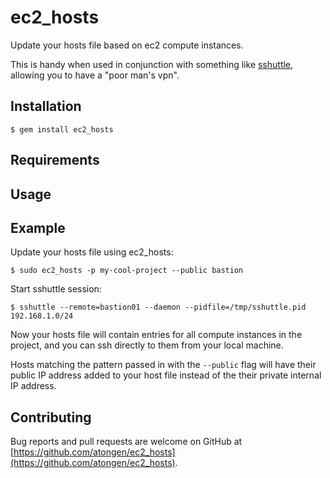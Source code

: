 # ec2_hosts

Update your hosts file based on ec2 compute instances.

This is handy when used in conjunction with something like [sshuttle](https://github.com/sshuttle/sshuttle),
allowing you to have a "poor man's vpn".

## Installation

```shell
$ gem install ec2_hosts
```

## Requirements

## Usage

## Example

Update your hosts file using ec2_hosts:

```shell
$ sudo ec2_hosts -p my-cool-project --public bastion

```
Start sshuttle session:

```shell
$ sshuttle --remote=bastion01 --daemon --pidfile=/tmp/sshuttle.pid 192.168.1.0/24
```

Now your hosts file will contain entries for all compute instances in the project,
and you can ssh directly to them from your local machine.

Hosts matching the pattern passed in with the `--public` flag will have their public
IP address added to your host file instead of the their private internal IP address.

## Contributing

Bug reports and pull requests are welcome on GitHub at [https://github.com/atongen/ec2_hosts](https://github.com/atongen/ec2_hosts).
